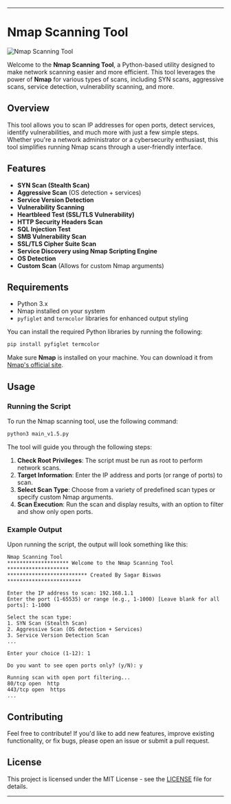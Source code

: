 
---

# Nmap Scanning Tool

![Nmap Scanning Tool](https://imgur.com/eDmMlxm.png)

Welcome to the **Nmap Scanning Tool**, a Python-based utility designed to make network scanning easier and more efficient. This tool leverages the power of **Nmap** for various types of scans, including SYN scans, aggressive scans, service detection, vulnerability scanning, and more.

## Overview

This tool allows you to scan IP addresses for open ports, detect services, identify vulnerabilities, and much more with just a few simple steps. Whether you're a network administrator or a cybersecurity enthusiast, this tool simplifies running Nmap scans through a user-friendly interface.

## Features

- **SYN Scan (Stealth Scan)**
- **Aggressive Scan** (OS detection + services)
- **Service Version Detection**
- **Vulnerability Scanning**
- **Heartbleed Test (SSL/TLS Vulnerability)**
- **HTTP Security Headers Scan**
- **SQL Injection Test**
- **SMB Vulnerability Scan**
- **SSL/TLS Cipher Suite Scan**
- **Service Discovery using Nmap Scripting Engine**
- **OS Detection**
- **Custom Scan** (Allows for custom Nmap arguments)

## Requirements

- Python 3.x
- Nmap installed on your system
- `pyfiglet` and `termcolor` libraries for enhanced output styling

You can install the required Python libraries by running the following:

```bash
pip install pyfiglet termcolor
```

Make sure **Nmap** is installed on your machine. You can download it from [Nmap's official site](https://nmap.org/).

## Usage

### Running the Script

To run the Nmap scanning tool, use the following command:

```bash
python3 main_v1.5.py
```

The tool will guide you through the following steps:

1. **Check Root Privileges**: The script must be run as root to perform network scans.
2. **Target Information**: Enter the IP address and ports (or range of ports) to scan.
3. **Select Scan Type**: Choose from a variety of predefined scan types or specify custom Nmap arguments.
4. **Scan Execution**: Run the scan and display results, with an option to filter and show only open ports.

### Example Output

Upon running the script, the output will look something like this:

```
Nmap Scanning Tool
******************** Welcome to the Nmap Scanning Tool ********************
************************** Created By Sagar Biswas ************************

Enter the IP address to scan: 192.168.1.1
Enter the port (1-65535) or range (e.g., 1-1000) [Leave blank for all ports]: 1-1000

Select the scan type:
1. SYN Scan (Stealth Scan)
2. Aggressive Scan (OS detection + Services)
3. Service Version Detection Scan
...

Enter your choice (1-12): 1

Do you want to see open ports only? (y/N): y

Running scan with open port filtering...
80/tcp open  http
443/tcp open  https
...
```

## Contributing

Feel free to contribute! If you'd like to add new features, improve existing functionality, or fix bugs, please open an issue or submit a pull request.

## License

This project is licensed under the MIT License - see the [LICENSE](LICENSE) file for details.

---
